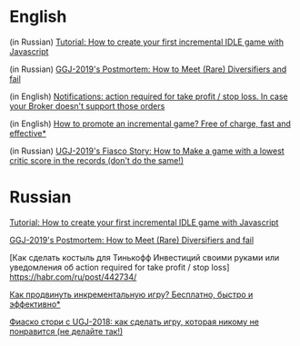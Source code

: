 # English

(in Russian) [Tutorial: How to create your first incremental IDLE game with Javascript](https://habr.com/en/post/465829/)  
  
(in Russian) [GGJ-2019's Postmortem: How to Meet (Rare) Diversifiers and fail](https://habr.com/en/post/465829/)  
  
(in English) [Notifications: action required for take profit / stop loss. In case your Broker doesn't support those orders](https://habr.com/en/post/443434/)  
  
(in English) [How to promote an incremental game? Free of charge, fast and effective*](https://habr.com/en/post/436712/)  

(in Russian) [UGJ-2019's Fiasco Story: How to Make a game with a lowest critic score in the records (don't do the same!)](https://habr.com/en/post/424541/)  
  
  
# Russian

[Tutorial: How to create your first incremental IDLE game with Javascript](https://habr.com/ru/post/465829/)  
  
[GGJ-2019's Postmortem: How to Meet (Rare) Diversifiers and fail](https://habr.com/ru/post/465829/)  
  
[Как сделать костыль для Тинькофф Инвестиций своими руками или уведомления об action required for take profit / stop loss] https://habr.com/ru/post/442734/  
  
[Как продвинуть инкрементальную игру? Бесплатно, быстро и эффективно*](https://habr.com/en/post/442466/)  
  
[Фиаско стори с UGJ-2018: как сделать игру, которая никому не понравится (не делайте так!)](https://habr.com/ru/post/424541/)  
